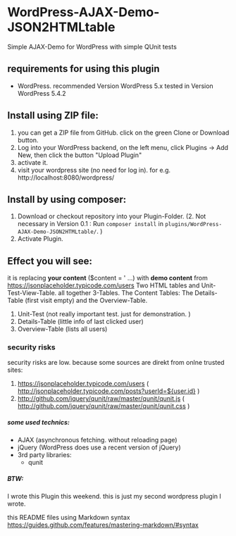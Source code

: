 # WordPress-AJAX-Demo-JSON2HTMLtable
Simple AJAX-Demo for WordPress with simple QUnit tests

## requirements for using this plugin
* WordPress. recommended Version WordPress 5.x 
tested in Version WordPress 5.4.2

## Install using ZIP file:
1. you can get a ZIP file from GitHub. click on the green Clone or Download button.
1. Log into your WordPress backend, on the left menu, 
click Plugins -> Add New, then click the button "Upload Plugin" 
1. activate it.
1. visit your wordpress site (no need for log in). for e.g. http://localhost:8080/wordpress/

## Install by using composer:

1. Download or checkout repository into your Plugin-Folder.
(2. Not necessary in Version 0.1 :
   Run `composer install` in `plugins/WordPress-AJAX-Demo-JSON2HTMLtable/`. )
1. Activate Plugin.


## Effect you will see:
it is replacing **your content** ($content = ' ...) with **demo content** from https://jsonplaceholder.typicode.com/users
Two HTML tables and Unit-Test-View-Table. all together 3-Tables. 
The Content Tables: The Details-Table (first visit empty) and the Overview-Table.
1. Unit-Test (not really important test. just for demonstration. )
1. Details-Table (little info of last clicked user)
1. Overview-Table (lists all users)

### security risks
security risks are low. because
some sources are direkt from onlne trusted sites:
1. https://jsonplaceholder.typicode.com/users ( http://jsonplaceholder.typicode.com/posts?userId=${user.id} )
1. http://github.com/jquery/qunit/raw/master/qunit/qunit.js ( http://github.com/jquery/qunit/raw/master/qunit/qunit.css )

##### some used technics:
* AJAX (asynchronous fetching. without reloading page)
* jQuery (WordPress does use a recent version of jQuery)
* 3rd party libraries:
  * qunit
  
##### BTW:
I wrote this Plugin this weekend. this is just my second wordpress plugin I wrote.

this README files using Markdown syntax https://guides.github.com/features/mastering-markdown/#syntax
